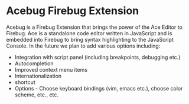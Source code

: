 Acebug Firebug Extension
========================

Acebug is a Firebug Extension that brings the power of the Ace Editor to Firebug. Ace is a standalone code editor written in JavaScript and is embedded into Firebug to bring syntax highlighting to the JavaScript Console. In the future we plan to add various options including:
* Integration with script panel (including breakpoints, debugging etc.)
* Autocompletion
* Improved context menu items
* Internationalization
* <ctrl><enter> shortcut
* Options - Choose keyboard bindings (vim, emacs etc.), choose color scheme, etc., etc.
